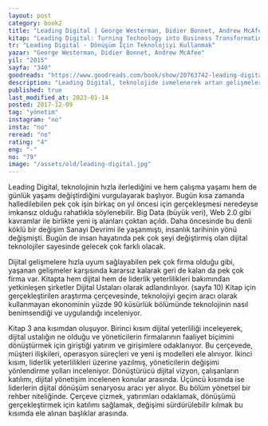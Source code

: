 ```yaml
---
layout: post  
category: book2 
title: "Leading Digital | George Westerman, Didier Bonnet, Andrew McAfee (Kitap)" 
kitap: "Leading Digital: Turning Technology into Business Transformation"  
tr: "Leading Digital - Dönüşüm İçin Teknolojiyi Kullanmak"  
yazar: "George Westerman, Didier Bonnet, Andrew McAfee"  
yil: "2015"  
sayfa: "340"  
goodreads: "https://www.goodreads.com/book/show/20763742-leading-digital"
description: "Leading Digital, teknolojide ivmelenerek artan gelişmelere uyum sağlamak için okuyucuya örneklerle bir dijital vizyon sunuyor."
published: true
last_modified_at: 2023-01-14
posted: 2017-12-09
tag: "yönetim"
instagram: "no"
insta: "no"
reread: "no"
rating: "4"
eng: "-"
no: "79"
image: "/assets/old/leading-digital.jpg"
---
```


Leading Digital, teknolojinin hızla ilerlediğini ve hem çalışma yaşamı hem de günlük yaşamı değiştirdiğini vurgulayarak başlıyor. Bugün kısa zamanda halledilebilen pek çok işin birkaç on yıl öncesi için gerçekleşmesi neredeyse imkansız olduğu rahatlıkla söylenebilir. Big Data (büyük veri), Web 2.0 gibi kavramlar ile birlikte yeni iş alanları çoktan açıldı. Daha öncesinde bu denli köklü bir değişim Sanayi Devrimi ile yaşanmıştı, insanlık tarihinin yönü değişmişti. Bugün de insan hayatında pek çok şeyi değiştirmiş olan dijital teknolojiler sayesinde gelecek çok farklı olacak.  
  
Dijital gelişmelere hızla uyum sağlayabilen pek çok firma olduğu gibi, yaşanan gelişmeler karşısında kararsız kalarak geri de kalan da pek çok firma var. Kitapta hem dijital hem de liderlik yeterlilikleri bakımından yetkinleşen şirketler Dijital Ustaları olarak adlandırılıyor. (sayfa 10) Kitap için gerçekleştirilen araştırma çerçevesinde, teknolojiyi geçim aracı olarak kullanmayan ekonominin yüzde 90 küsürlük bölümünde teknolojinin nasıl benimsendiği ve uygulandığı inceleniyor.  
  
Kitap 3 ana kısımdan oluşuyor. Birinci kısım dijital yeterliliği inceleyerek, dijital ustalığın ne olduğu ve yöneticilerin firmalarının faaliyet biçimini dönüştürmek için giriştiği yatırım ve girişimlere odaklanıyor. Bu çerçevede, müşteri ilişkileri, operasyon süreçleri ve yeni iş modelleri ele alınıyor. İkinci kısım, liderlik yeterlilikleri üzerine yazılmış, yöneticilerin değişimi yönlendirme yolları inceleniyor. Dönüştürücü dijital vizyon, çalışanların katılımı, dijital yönetişim incelenen konular arasında. Üçüncü kısımda ise liderlerin dijital dönüşüm senaryosu aracı yer alıyor. Bu bölüm yönetsel bir rehber niteliğinde. Çerçeve çizmek, yatırımları odaklamak, dönüşümü gerçekleştirmek için katılımı sağlamak, değişimi sürdürülebilir kılmak bu kısımda ele alınan başlıklar arasında.  
  
